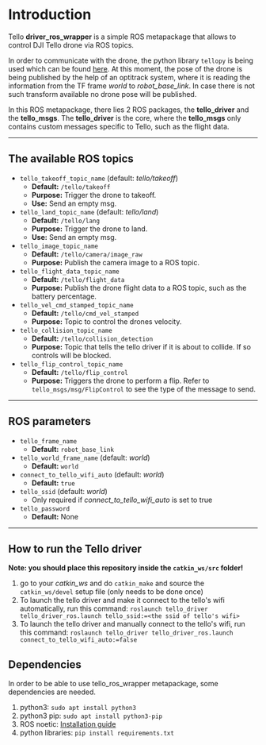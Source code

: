 # Introduction

Tello **driver_ros_wrapper** is a simple ROS metapackage that allows to control DJI Tello drone via ROS topics.

In order to communicate with the drone, the python library `tellopy` is being used which can be found [here](https://github.com/hanyazou/TelloPy).
At this moment, the pose of the drone is being published by the help of an optitrack system, where it is reading the information from the TF frame _world_ to _robot_base_link_.
In case there is not such transform available no drone pose will be published.

In this ROS metapackage, there lies 2 ROS packages, the **tello_driver** and the **tello_msgs**.
The **tello_driver** is the core, where the **tello_msgs** only contains custom messages specific to Tello, such as the flight data.

---

## The available ROS topics

- `tello_takeoff_topic_name` (default: _tello/takeoff_)
  - **Default:** `/tello/takeoff`
  - **Purpose:** Trigger the drone to takeoff.
  - **Use:** Send an empty msg.
- `tello_land_topic_name` (default: _tello/land_)
  - **Default:** `/tello/lang`
  - **Purpose:** Trigger the drone to land.
  - **Use:** Send an empty msg.
- `tello_image_topic_name`
  - **Default:** `/tello/camera/image_raw`
  - **Purpose:** Publish the camera image to a ROS topic.
- `tello_flight_data_topic_name`
  - **Default:** `/tello/flight_data`
  - **Purpose:** Publish the drone flight data to a ROS topic, such as the battery percentage.
- `tello_vel_cmd_stamped_topic_name`
  - **Default:** `/tello/cmd_vel_stamped`
  - **Purpose:** Topic to control the drones velocity.
- `tello_collision_topic_name`
  - **Default:** `/tello/collision_detection`
  - **Purpose:** Topic that tells the tello driver if it is about to collide. If so controls will be blocked.
- `tello_flip_control_topic_name`
  - **Default:** `/tello/flip_control`
  - **Purpose:** Triggers the drone to perform a flip. Refer to `tello_msgs/msg/FlipControl` to see the type of the message to send.

---

## ROS parameters

- `tello_frame_name`
  - **Default:** `robot_base_link`
- `tello_world_frame_name` (default: _world_)
  - **Default:** `world`
- `connect_to_tello_wifi_auto` (default: _world_)
  - **Default:** `true`
- `tello_ssid` (default: _world_)
  - Only required if _connect_to_tello_wifi_auto_ is set to true
- `tello_password`
  - **Default:** None

---

## How to run the Tello driver

**Note: you should place this repository inside the `catkin_ws/src` folder!**

1. go to your _catkin_ws_ and do `catkin_make` and source the `catkin_ws/devel` setup file (only needs to be done once)
2. To launch the tello driver and make it connect to the tello's wifi automatically, run this command: `roslaunch tello_driver tello_driver_ros.launch tello_ssid:=<the ssid of tello's wifi>`
3. To launch the tello driver and manually connect to the tello's wifi, run this command: `roslaunch tello_driver tello_driver_ros.launch connect_to_tello_wifi_auto:=false`

## Dependencies

In order to be able to use tello_ros_wrapper metapackage, some dependencies are needed.

1. python3: `sudo apt install python3`
2. python3 pip: `sudo apt install python3-pip`
3. ROS noetic: [Installation guide](http://wiki.ros.org/noetic/Installation/Ubuntu)
4. python libraries: `pip install requirements.txt`
